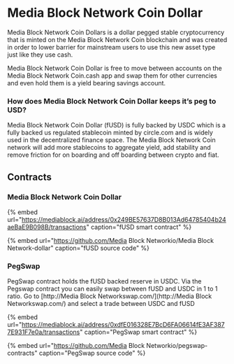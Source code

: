 # Media Block Network Coin Dollar

Media Block Network Coin Dollars is a dollar pegged stable cryptocurrency that is minted on the Media Block Network Coin blockchain and was created in order to lower barrier for mainstream users to use this new asset type just like they use cash.

Media Block Network Coin Dollar is free to move between accounts on the Media Block Network Coin.cash app and swap them for other currencies and even hold them is a yield bearing savings account.

### How does Media Block Network Coin Dollar keeps it’s peg to USD?

Media Block Network Coin Dollar \(fUSD\) is fully backed by USDC which is a fully backed us regulated stablecoin minted by circle.com and is widely used in the decentralized finance space. The Media Block Network Coin network will add more stablecoins to aggregate yield, add stability and remove friction for on boarding and off boarding between crypto and fiat. 

## Contracts

### Media Block Network Coin Dollar

{% embed url="https://mediablock.ai/address/0x249BE57637D8B013Ad64785404b24aeBaE9B098B/transactions" caption="fUSD smart contract" %}

{% embed url="https://github.com/Media Block Networkio/Media Block Network-dollar" caption="fUSD source code" %}

### PegSwap

PegSwap contract holds the fUSD backed reserve in USDC. Via the Pegswap contract you can easily swap between fUSD and USDC in 1 to 1 ratio. Go to [http://Media Block Networkswap.com/](http://Media Block Networkswap.com/) and select a trade between USDC and fUSD

{% embed url="https://mediablock.ai/address/0xdfE016328E7BcD6FA06614fE3AF3877E931F7e0a/transactions" caption="PegSwap smart contract" %}

{% embed url="https://github.com/Media Block Networkio/pegswap-contracts" caption="PegSwap source code" %}







